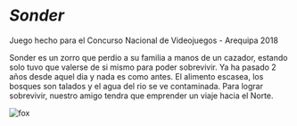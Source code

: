 # _Sonder_
Juego hecho para el Concurso Nacional de Videojuegos - Arequipa 2018

Sonder es un zorro que perdio a su familia a manos de un cazador, estando solo tuvo que valerse de si mismo para poder sobrevivir.
Ya ha pasado 2 años desde aquel dia y nada es como antes. El alimento escasea, los bosques son talados y el agua del rio se ve contaminada.
Para lograr sobrevivir, nuestro amigo tendra que emprender un viaje hacia el Norte.

![fox](https://user-images.githubusercontent.com/21184536/44634844-7932db80-a964-11e8-85ef-2cc8fad41c68.png)

